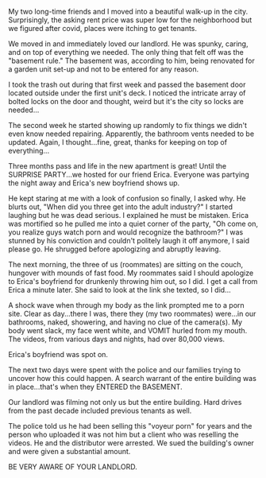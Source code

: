 My two long-time friends and I moved into a beautiful walk-up in the city. Surprisingly, the asking rent price was super low for the neighborhood but we figured after covid, places were itching to get tenants. 

We moved in and immediately loved our landlord. He was spunky, caring, and on top of everything we needed. The only thing that felt off was the "basement rule." The basement was, according to him, being renovated for a garden unit set-up and not to be entered for any reason. 

I took the trash out during that first week and passed the basement door located outside under the first unit's deck. I noticed the intricate array of bolted locks on the door and thought, weird but it's the city so locks are needed...

The second week he started showing up randomly to fix things we didn't even know needed repairing.  Apparently, the bathroom vents needed to be updated. Again, I thought...fine, great, thanks for keeping on top of everything... 

Three months pass and life in the new apartment is great! Until the SURPRISE PARTY...we hosted for our friend Erica. Everyone was partying the night away and Erica's new boyfriend shows up. 

He kept staring at me with a look of confusion so finally, I asked why. He blurts out, "When did you three get into the adult industry?" I started laughing but he was dead serious. I explained he must be mistaken. Erica was mortified so he pulled me into a quiet corner of the party, "Oh come on, you realize guys watch porn and would recognize the bathroom?" I was stunned by his conviction and couldn't politely laugh it off anymore, I said please go. He shrugged before apologizing and abruptly leaving. 

The next morning, the three of us (roommates) are sitting on the couch, hungover with mounds of fast food. My roommates said I should apologize to Erica's boyfriend for drunkenly throwing him out, so I did. I get a call from Erica a minute later. She said to look at the link she texted, so I did...

A shock wave when through my body as the link prompted me to a porn site. Clear as day...there I was, there they (my two roommates) were...in our bathrooms, naked, showering, and having no clue of the camera(s). My body went slack, my face went white, and VOMIT hurled from my mouth. The videos, from various days and nights, had over 80,000 views. 

Erica's boyfriend was spot on. 

The next two days were spent with the police and our families trying to uncover how this could happen. A search warrant of the entire building was in place...that's when they ENTERED the BASEMENT. 

Our landlord was filming not only us but the entire building. Hard drives from the past decade included previous tenants as well. 

The police told us he had been selling this "voyeur porn" for years and the person who uploaded it was not him but a client who was reselling the videos. He and the distributor were arrested. We sued the building's owner and were given a substantial amount. 

BE VERY AWARE OF YOUR LANDLORD.